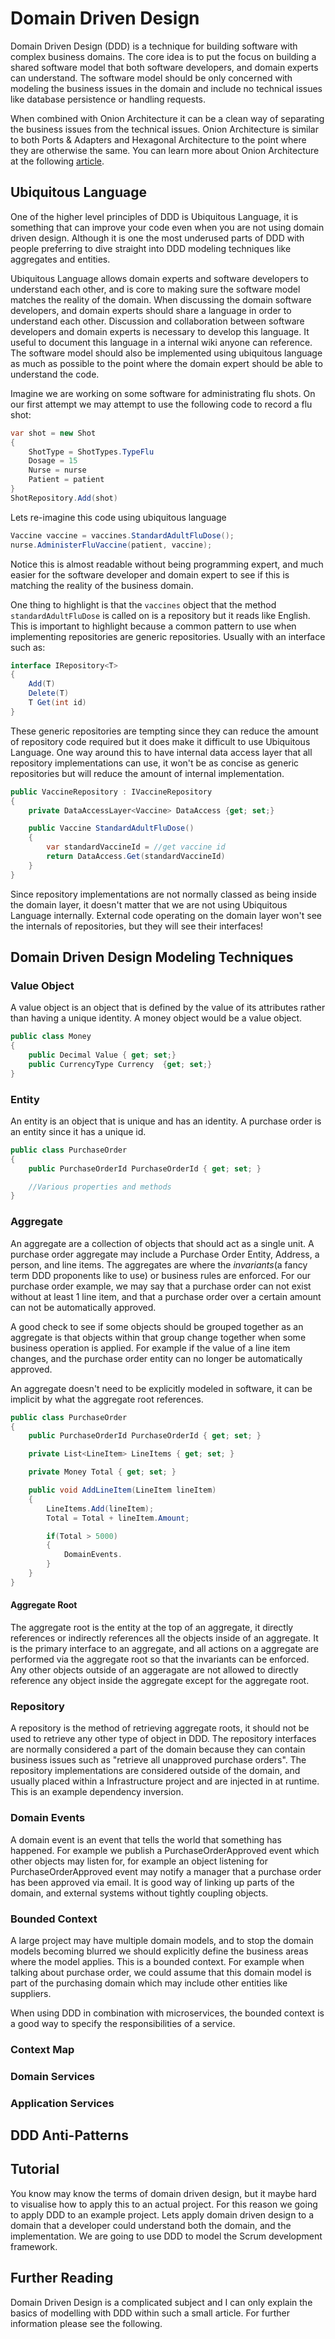 # Domain Driven Design

Domain Driven Design (DDD) is a technique for building software with complex business domains. The core idea is 
to put the focus on building a shared software model that both software developers, and domain experts 
can understand. The software model should be only concerned with modeling the business issues in the
domain and include no technical issues like database persistence or handling requests.

When combined with Onion Architecture it can be a clean way of separating the business issues from the 
technical issues. Onion Architecture is similar to both Ports & Adapters and Hexagonal Architecture to the 
point where they are otherwise the same. You can learn more about Onion Architecture at the following
[article](../Onion-Architecture).

## Ubiquitous Language

One of the higher level principles of DDD is Ubiquitous Language, it is something that can improve your code even when you are 
not using domain driven design. Although it is one the most underused parts of DDD with people preferring to dive straight into 
DDD modeling techniques like aggregates and entities. 

Ubiquitous Language allows domain experts and software developers to understand each other, and is core to making sure the software model matches the reality of the domain.
When discussing the domain software developers, and domain experts should share a language in order to understand each other. Discussion and collaboration
between software developers and domain experts is necessary to develop this language. It useful to document this
language in a internal wiki anyone can reference. The software model should also be implemented using ubiquitous language as 
much as possible to the point where the domain expert should be able to understand the code.

Imagine we are working on some software for administrating flu shots. On our first attempt we may attempt to use the following code to record a flu shot:

```csharp
var shot = new Shot
{
    ShotType = ShotTypes.TypeFlu
    Dosage = 15
    Nurse = nurse
    Patient = patient
}
ShotRepository.Add(shot)
```

Lets re-imagine this code using ubiquitous language

```csharp
Vaccine vaccine = vaccines.StandardAdultFluDose();
nurse.AdministerFluVaccine(patient, vaccine);
```

Notice this is almost readable without being programming expert, and much easier for the software developer and domain expert to
see if this is matching the reality of the business domain.

One thing to highlight is that the `vaccines` object that the method `standardAdultFluDose` is called on is a repository 
but it reads like English. This is important to highlight because a common pattern to use when implementing repositories are generic repositories. Usually
with an interface such as:

```csharp
interface IRepository<T>
{
    Add(T)
    Delete(T)
    T Get(int id)
}
```

These generic repositories are tempting since they can reduce the amount of repository code required but it does make it difficult to 
use Ubiquitous Language. One way around this to have internal data access layer that all repository implementations can use, it won't be as concise
as generic repositories but will reduce the amount of internal implementation. 

```csharp
public VaccineRepository : IVaccineRepository
{
    private DataAccessLayer<Vaccine> DataAccess {get; set;}

    public Vaccine StandardAdultFluDose()
    {
        var standardVaccineId = //get vaccine id
        return DataAccess.Get(standardVaccineId)
    }
}

```
Since repository implementations are not normally classed as being inside the domain layer, it doesn't matter that we are not using 
Ubiquitous Language internally. External code operating on the domain layer won't see the internals of repositories, but they will see their interfaces!

## Domain Driven Design Modeling Techniques

### Value Object

A value object is an object that is defined by the value of its attributes rather than having a unique identity. A money object would be a value object.

```csharp
public class Money
{
    public Decimal Value { get; set;}
    public CurrencyType Currency  {get; set;}
}
```

### Entity

An entity is an object that is unique and has an identity. A purchase order is an entity since it has a unique id.

```csharp
public class PurchaseOrder
{
    public PurchaseOrderId PurchaseOrderId { get; set; }

    //Various properties and methods
}
```

### Aggregate

An aggregate are a collection of objects that should act as a single unit. A purchase order aggregate may include a Purchase Order Entity, Address, a person, and line items. 
The aggregates are where the *invariants*(a fancy term DDD proponents like to use) or business rules are enforced. For our purchase order example, we may say that a 
purchase order can not exist without at least 1 line item, and that a purchase order over a certain amount can not be automatically approved.

A good check to see if some objects should be grouped together as an aggregate is that objects within that group change together when some business operation is 
applied. For example if the value of a line item changes, and the purchase order entity can no longer be automatically approved. 

An aggregate doesn't need to be explicitly modeled in software, it can be implicit by what the aggregate root references.

```csharp
public class PurchaseOrder
{
    public PurchaseOrderId PurchaseOrderId { get; set; }

    private List<LineItem> LineItems { get; set; }

    private Money Total { get; set; }

    public void AddLineItem(LineItem lineItem)
    {
        LineItems.Add(lineItem);
        Total = Total + lineItem.Amount;

        if(Total > 5000)
        {
            DomainEvents.
        }
    }
}

```

#### Aggregate Root

The aggregate root is the entity at the top of an aggregate, it directly references or indirectly references all the objects inside of an aggregate. It is the primary interface to an
aggregate, and all actions on a aggregate are performed via the aggregate root so that the invariants can be enforced. Any other objects outside of an aggeragate are not allowed
to directly reference any object inside the aggregate except for the aggregate root.

### Repository

A repository is the method of retrieving aggregate roots, it should not be used to retrieve any other type of object in DDD. The repository interfaces are normally considered a part of the
 domain because they can contain business issues such as "retrieve all unapproved purchase orders". The repository implementations are considered outside of the domain, and usually placed within a Infrastructure project and are injected
in at runtime. This is an example dependency inversion.

### Domain Events

A domain event is an event that tells the world that something has happened. For example we publish a PurchaseOrderApproved event which other objects may listen for, for example
an object listening for PurchaseOrderApproved event may notify a manager that a purchase order has been approved via email. It is good way of linking up parts of the domain, 
and external systems without tightly coupling objects.

### Bounded Context

A large project may have multiple domain models, and to stop the domain models becoming blurred we should explicitly define the business areas where the model applies. This is a bounded
context. For example when talking about purchase order, we could assume that this domain model is part of the purchasing domain which may include other entities like suppliers.

When using DDD in combination with microservices, the bounded context is a good way to specify the responsibilities of a service.

### Context Map

### Domain Services

### Application Services

## DDD Anti-Patterns

## Tutorial

You know may know the terms of domain driven design, but it maybe hard to visualise how to apply this to an actual project. For this reason we going to apply DDD to an example
project. Lets apply domain driven design to a domain that a developer could understand both the domain, and the implementation. We are going to use DDD to model
the Scrum development framework. 

## Further Reading

Domain Driven Design is a complicated subject and I can only explain the basics of modelling with DDD within such a small article. For further information please
see the following.
